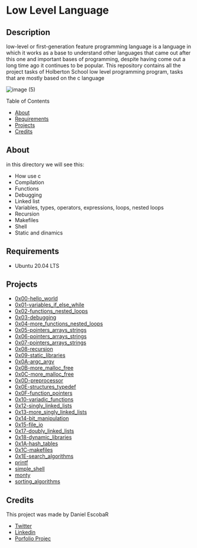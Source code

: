 <h1> Low Level Language </h1>
<h2> Description </h2>
<p>low-level or first-generation feature programming language is a language in which it works as a base to understand other languages that came out after this one and important bases of programming, despite having come out a long time ago it continues to be popular. This repository contains all the project tasks of Holberton School low level programming program, tasks that are mostly based on the c language</p>

![image (5)](https://user-images.githubusercontent.com/70924466/175170636-12d6ed6e-f57d-4db2-9c51-a5b9a7245aa5.png)

Table of Contents
* [About](#About)
* [Requirements](#Requirements)
* [Projects](#Projects)
* [Credits](#Credits)

<h2 name="About"> About </h2>
in this directory we will see this:

* How use c
* Compilation
* Functions
* Debugging
* Linked list
* Variables, types, operators, expressions, loops, nested loops
* Recursion
* Makefiles
* Shell
* Static and dinamics

<h2 name="Requirements"> Requirements </h2>

* Ubuntu 20.04 LTS

<h2 name="Projects"> Projects </h2>

* <a href="https://github.com/dantereto/holbertonschool-low_level_programming/tree/main/0x00-hello_world">0x00-hello_world</a>
* <a href="https://github.com/dantereto/holbertonschool-low_level_programming/tree/main/0x01-variables_if_else_while">0x01-variables_if_else_while</a>
* <a href="https://github.com/dantereto/holbertonschool-low_level_programming/tree/main/0x02-functions_nested_loops">0x02-functions_nested_loops</a>
* <a href="https://github.com/dantereto/holbertonschool-low_level_programming/tree/main/0x03-debugging">0x03-debugging</a>
* <a href="https://github.com/dantereto/holbertonschool-low_level_programming/tree/main/0x04-more_functions_nested_loops">0x04-more_functions_nested_loops</a>
* <a href="https://github.com/dantereto/holbertonschool-low_level_programming/tree/main/0x05-pointers_arrays_strings">0x05-pointers_arrays_strings</a>
* <a href="https://github.com/dantereto/holbertonschool-low_level_programming/tree/main/0x06-pointers_arrays_strings">0x06-pointers_arrays_strings</a>
* <a href="https://github.com/dantereto/holbertonschool-low_level_programming/tree/main/0x07-pointers_arrays_strings">0x07-pointers_arrays_strings</a>
* <a href="https://github.com/dantereto/holbertonschool-low_level_programming/tree/main/0x08-recursion">0x08-recursion</a>
* <a href="https://github.com/dantereto/holbertonschool-low_level_programming/tree/main/0x09-static_libraries">0x09-static_libraries</a>
* <a href="https://github.com/dantereto/holbertonschool-low_level_programming/tree/main/0x0A-argc_argv">0x0A-argc_argv</a>
* <a href="https://github.com/dantereto/holbertonschool-low_level_programming/tree/main/0x0B-malloc_free">0x0B-more_malloc_free</a>
* <a href="https://github.com/dantereto/holbertonschool-low_level_programming/tree/main/0x0C-more_malloc_free">0x0C-more_malloc_free</a>
* <a href="https://github.com/dantereto/holbertonschool-low_level_programming/tree/main/0x0D-preprocessor">0x0D-preprocessor</a>
* <a href="https://github.com/dantereto/holbertonschool-low_level_programming/tree/main/0x0E-structures_typedef">0x0E-structures_typedef</a>
* <a href="https://github.com/dantereto/holbertonschool-low_level_programming/tree/main/0x0F-function_pointers">0x0F-function_pointers</a>
* <a href="https://github.com/dantereto/holbertonschool-low_level_programming/tree/main/0x10-variadic_functions">0x10-variadic_functions</a>
* <a href="https://github.com/dantereto/holbertonschool-low_level_programming/tree/main/0x12-singly_linked_lists">0x12-singly_linked_lists</a>
* <a href="https://github.com/dantereto/holbertonschool-low_level_programming/tree/main/0x13-more_singly_linked_lists">0x13-more_singly_linked_lists</a>
* <a href="https://github.com/dantereto/holbertonschool-low_level_programming/tree/main/0x14-bit_manipulation">0x14-bit_manipulation</a>
* <a href="https://github.com/dantereto/holbertonschool-low_level_programming/tree/main/0x15-file_io">0x15-file_io</a>
* <a href="https://github.com/dantereto/holbertonschool-low_level_programming/tree/main/0x17-doubly_linked_lists">0x17-doubly_linked_lists</a>
* <a href="https://github.com/dantereto/holbertonschool-low_level_programming/tree/main/0x18-dynamic_libraries">0x18-dynamic_libraries</a>
* <a href="https://github.com/dantereto/holbertonschool-low_level_programming/tree/main/0x1A-hash_tables">0x1A-hash_tables</a>
* <a href="https://github.com/dantereto/holbertonschool-low_level_programming/tree/main/0x1C-makefiles">0x1C-makefiles</a>
* <a href="https://github.com/dantereto/holbertonschool-low_level_programming/tree/main/0x1E-search_algorithms">0x1E-search_algorithms</a>
* <a href="https://github.com/ForeroAlexander/printf">printf</a>
* <a href="https://github.com/dantereto/simple_shell">simple_shell</a>
* <a href="https://github.com/dantereto/monty">monty</a>
* <a href="https://github.com/dantereto/sorting_algorithms">sorting_algorithms</a>

<h2 name="Credits"> Credits </h2>
<p>This project was made by Daniel EscobaR</p>

* <a href="https://twitter.com/Danielf05128222">Twitter</a>
* <a href="https://www.linkedin.com/in/daniel-felipe-escobar-chavez-7823881b6/">Linkedin</a>
* <a href="https://github.com/capolaniaq/Turitrav">Porfolio Projec</a>

